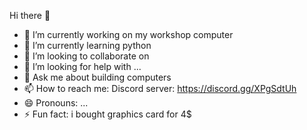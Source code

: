 Hi there 👋


- 🔭 I’m currently working on my workshop computer
- 🌱 I’m currently learning python
- 👯 I’m looking to collaborate on
- 🤔 I’m looking for help with ...
- 💬 Ask me about building computers
- 📫 How to reach me: Discord server: https://discord.gg/XPgSdtUh
- 😄 Pronouns: ...
- ⚡ Fun fact: i bought graphics card for 4$
